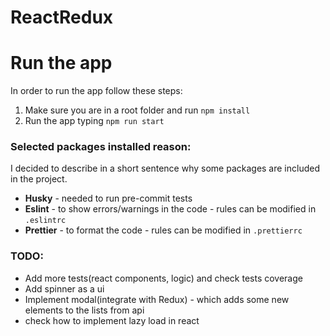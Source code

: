 # ReactRedux

# Run the app

In order to run the app follow these steps:

1. Make sure you are in a root folder and run `npm install`
2. Run the app typing `npm run start`

### Selected packages installed reason:

I decided to describe in a short sentence why some packages are included in the project.

- **Husky** - needed to run pre-commit tests
- **Eslint** - to show errors/warnings in the code - rules can be modified in `.eslintrc`
- **Prettier** - to format the code - rules can be modified in `.prettierrc`

### TODO:

- Add more tests(react components, logic) and check tests coverage
- Add spinner as a ui
- Implement modal(integrate with Redux) - which adds some new elements to the lists from api
- check how to implement lazy load in react
